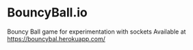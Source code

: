 # BouncyBall.io
Bouncy Ball game for experimentation with sockets
Available at https://bouncybal.herokuapp.com/

